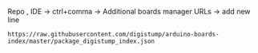Repo , IDE -> ctrl+comma -> Additional boards manager URLs -> add new line
```
https://raw.githubusercontent.com/digistump/arduino-boards-index/master/package_digistump_index.json
```
